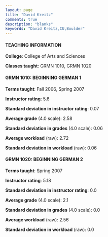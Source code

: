 ```yaml
---
layout: page
title: "David Kreitz" 
comments: true
description: "blanks"
keywords: "David Kreitz,CU,Boulder"
---
```

<head>
<script src="https://ajax.googleapis.com/ajax/libs/jquery/2.1.3/jquery.min.js"></script>
<script src="https://dl.dropboxusercontent.com/s/pc42nxpaw1ea4o9/highcharts.js?dl=0"></script>
<!-- <script src="../assets/js/highcharts.js"></script> -->
<style type="text/css">@font-face {
	font-family: "Bebas Neue";
	src: url(https://www.filehosting.org/file/details/544349/BebasNeue Regular.otf) format("opentype");
	}
	h1.Bebas { 
		font-family: "Bebas Neue", Verdana, Tahoma;
	}
</style>
</head>
	   
#### TEACHING INFORMATION

**College**: College of Arts and Sciences

**Classes taught**: GRMN 1010, GRMN 1020

#### GRMN 1010: BEGINNING GERMAN 1

**Terms taught**: Fall 2006, Spring 2007

**Instructor rating**: 5.6

**Standard deviation in instructor rating**: 0.07

**Average grade** (4.0 scale): 2.58

**Standard deviation in grades** (4.0 scale): 0.06

**Average workload** (raw): 2.72

**Standard deviation in workload** (raw): 0.06

#### GRMN 1020: BEGINNING GERMAN 2

**Terms taught**: Spring 2007

**Instructor rating**: 5.18

**Standard deviation in instructor rating**: 0.0

**Average grade** (4.0 scale): 2.1

**Standard deviation in grades** (4.0 scale): 0.0

**Average workload** (raw): 2.56

**Standard deviation in workload** (raw): 0.0

